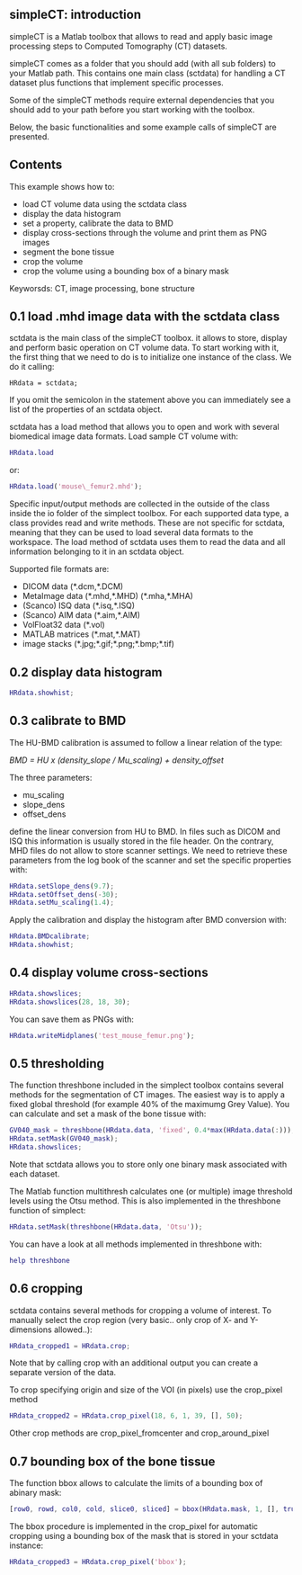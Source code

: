 simpleCT: introduction
------------

simpleCT is a Matlab toolbox that allows to read and apply basic image processing steps to Computed Tomography (CT) datasets.

simpleCT comes as a folder that you should add (with all sub folders) to your Matlab path. This contains one main class (sctdata) for handling a CT dataset plus functions that implement specific processes.

Some of the simpleCT methods require external dependencies that you should add to your path before you start working with the toolbox.

Below, the basic functionalities and some example calls of simpleCT are presented.

Contents
--------

This example shows how to:

*   load CT volume data using the sctdata class
*   display the data histogram
*   set a property, calibrate the data to BMD
*   display cross-sections through the volume and print them as PNG images
*   segment the bone tissue
*   crop the volume
*   crop the volume using a bounding box of a binary mask

Keyworsds: CT, image processing, bone structure

0.1 load .mhd image data with the sctdata class
-----------------------------------------------

sctdata is the main class of the simpleCT toolbox. it allows to store, display and perform basic operation on CT volume data. To start working with it, the first thing that we need to do is to initialize one instance of the class. We do it calling:

`HRdata = sctdata;`

If you omit the semicolon in the statement above you can immediately see a list of the properties of an sctdata object.

sctdata has a load method that allows you to open and work with several biomedical image data formats. Load sample CT volume with:

```matlab
HRdata.load
```
or:
```matlab
HRdata.load('mouse\_femur2.mhd');
```

Specific input/output methods are collected in the outside of the class inside the io folder of the simplect toolbox. For each supported data type, a class provides read and write methods. These are not specific for sctdata, meaning that they can be used to load several data formats to the workspace. The load method of sctdata uses them to read the data and all information belonging to it in an sctdata object.

Supported file formats are:

*   DICOM data (\*.dcm,\*.DCM)
*   MetaImage data (\*.mhd,\*.MHD) (\*.mha,\*.MHA)
*   (Scanco) ISQ data (\*.isq,\*.ISQ)
*   (Scanco) AIM data (\*.aim,\*.AIM)
*   VolFloat32 data (\*.vol)
*   MATLAB matrices (\*.mat,\*.MAT)
*   image stacks (\*.jpg;\*.gif;\*.png;\*.bmp;\*.tif)

0.2 display data histogram
--------------------------

```matlab
HRdata.showhist;
```
0.3 calibrate to BMD
--------------------

The HU-BMD calibration is assumed to follow a linear relation of the type:

*BMD = HU x (density\_slope / Mu\_scaling) + density\_offset*

The three parameters:

*   mu\_scaling
*   slope\_dens
*   offset\_dens

define the linear conversion from HU to BMD. In files such as DICOM and ISQ this information is usually stored in the file header. On the contrary, MHD files do not allow to store scanner settings. We need to retrieve these parameters from the log book of the scanner and set the specific properties with:
```matlab
HRdata.setSlope_dens(9.7);
HRdata.setOffset_dens(-30);
HRdata.setMu_scaling(1.4);
```
Apply the calibration and display the histogram after BMD conversion with:

```matlab
HRdata.BMDcalibrate;
HRdata.showhist;
```

0.4 display volume cross-sections
---------------------------------

```matlab
HRdata.showslices;
HRdata.showslices(28, 18, 30);
```
You can save them as PNGs with:
```matlab
HRdata.writeMidplanes('test_mouse_femur.png');
```
0.5 thresholding
----------------

The function threshbone included in the simplect toolbox contains several methods for the segmentation of CT images. The easiest way is to apply a fixed global threshold (for example 40% of the maximumg Grey Value). You can calculate and set a mask of the bone tissue with:

```matlab
GV040_mask = threshbone(HRdata.data, 'fixed', 0.4*max(HRdata.data(:)));
HRdata.setMask(GV040_mask);
HRdata.showslices;
```
Note that sctdata allows you to store only one binary mask associated with each dataset.

The Matlab function multithresh calculates one (or multiple) image threshold levels using the Otsu method. This is also implemented in the threshbone function of simplect:
```matlab
HRdata.setMask(threshbone(HRdata.data, 'Otsu'));
```
You can have a look at all methods implemented in threshbone with:
```matlab
help threshbone
```
0.6 cropping
------------

sctdata contains several methods for cropping a volume of interest. To manually select the crop region (very basic.. only crop of X- and Y-dimensions allowed..):
```matlab
HRdata_cropped1 = HRdata.crop;
```
Note that by calling crop with an additional output you can create a separate version of the data.

To crop specifying origin and size of the VOI (in pixels) use the crop\_pixel method
```matlab
HRdata_cropped2 = HRdata.crop_pixel(18, 6, 1, 39, [], 50);
```
Other crop methods are crop\_pixel\_fromcenter and crop\_around\_pixel

0.7 bounding box of the bone tissue
-----------------------------------

The function bbox allows to calculate the limits of a bounding box of abinary mask:
```matlab
[row0, rowd, col0, cold, slice0, sliced] = bbox(HRdata.mask, 1, [], true);
```
The bbox procedure is implemented in the crop\_pixel for automatic cropping using a bounding box of the mask that is stored in your sctdata instance:
```matlab
HRdata_cropped3 = HRdata.crop_pixel('bbox');
```

